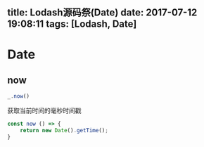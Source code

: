 title: Lodash源码祭(Date)
date: 2017-07-12 19:08:11
tags: [Lodash, Date]
---
# Date

## now
```javascript
_.now()
```
获取当前时间的毫秒时间戳
```javascript
const now () => {
    return new Date().getTime();
}
```
